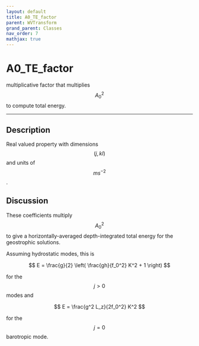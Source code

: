 ```yaml
---
layout: default
title: A0_TE_factor
parent: WVTransform
grand_parent: Classes
nav_order: 7
mathjax: true
---
```


#  A0_TE_factor

multiplicative factor that multiplies $$A_0^2$$ to compute total energy.


---

## Description
Real valued property with dimensions $$(j,kl)$$ and units of $$m s^{-2}$$.

## Discussion

These coefficients multiply $$A_0^2$$ to give a horizontally-averaged depth-integrated total energy for the geostrophic solutions.

Assuming hydrostatic modes, this is

$$
E = \frac{g}{2} \left( \frac{gh}{f_0^2} K^2 + 1 \right)
$$ 

for the $$j>0$$ modes and

$$
E = \frac{g^2 L_z}{2f_0^2} K^2
$$ 

for the $$j=0$$ barotropic mode.

